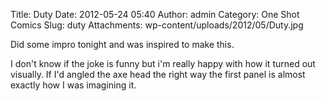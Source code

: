 Title: Duty
Date: 2012-05-24 05:40
Author: admin
Category: One Shot Comics
Slug: duty
Attachments: wp-content/uploads/2012/05/Duty.jpg

Did some impro tonight and was inspired to make this.

I don't know if the joke is funny but i'm really happy with how it
turned out visually. If I'd angled the axe head the right way the first
panel is almost exactly how I was imagining it.
